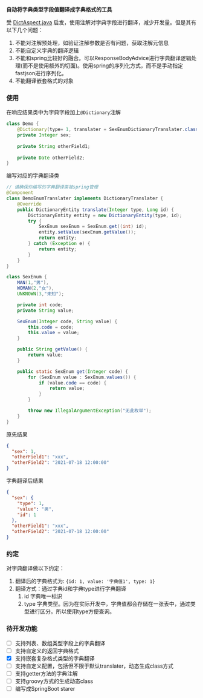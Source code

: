 **自动将字典类型字段值翻译成字典格式的工具**

受 [DictAspect.java](https://github.com/jeecgboot/jeecg-boot/blob/master/jeecg-boot/jeecg-boot-base/jeecg-boot-base-core/src/main/java/org/jeecg/common/aspect/DictAspect.java) 启发，使用注解对字典字段进行翻译，减少开发量。但是其有以下几个问题：
1. 不能对注解预处理，如验证注解参数是否有问题，获取注解元信息
2. 不能自定义字典的翻译逻辑
3. 不能和spring比较好的融合。可以ResponseBodyAdvice进行字典翻译逻辑处理(而不是使用额外的切面)。使用spring的序列化方式，而不是手动指定fastjson进行序列化。
4. 不能翻译嵌套格式的对象

### 使用
在响应结果类中为字典字段加上`@Dictionary`注解
```java
class Demo {
    @Dictionary(type= 1, translater = SexEnumDictionaryTranslater.class)
    private Integer sex;
    
    private String otherField1;
    
    private Date otherField2;
}
```
编写对应的字典翻译类
```java
// 请确保你编写的字典翻译类被spring管理
@Component
class DemoEnumTranslater implements DictionaryTranslater {
    @Override
    public DictionaryEntity translate(Integer type, Long id) {
        DictionaryEntity entity = new DictionaryEntity(type, id);
        try {
            SexEnum sexEnum = SexEnum.get((int) id);
            entity.setValue(sexEnum.getValue());
            return entity;
        } catch (Exception e) {
            return entity;
        }
    }
}

class SexEnum {
    MAN(1,"男"),
    WOMAN(2,"女"),
    UNKNOWN(3,"未知");

    private int code;
    private String value;

    SexEnum(Integer code, String value) {
        this.code = code;
        this.value = value;
    }

    public String getValue() {
        return value;
    }

    public static SexEnum get(Integer code) {
        for (SexEnum value : SexEnum.values()) {
            if (value.code == code) {
                return value;
            }
        }

        throw new IllegalArgumentException("无此枚举");
    }
}
```
原先结果
```json
{
  "sex": 1,
  "otherField1": "xxx",
  "otherField2": "2021-07-18 12:00:00"
}
```
字典翻译后结果
```json
{
  "sex": {
    "type": 1,
    "value": "男",
    "id": 1
  },
  "otherField1": "xxx",
  "otherField2": "2021-07-18 12:00:00"
}
```
### 约定
对字典翻译做以下约定：
1. 翻译后的字典格式为: `{id: 1, value: '字典值1', type: 1}`
2. 翻译方式：通过字典id和字典type进行字典翻译
    1. id   字典唯一标识
    2. type 字典类型。因为在实际开发中，字典值都会存储在一张表中，通过类型进行区分。所以使用type方便查询。

### 待开发功能
- [ ] 支持列表、数组类型字段上的字典翻译
- [ ] 支持自定义的返回字典格式
- [X] 支持嵌套复杂格式类型的字典翻译
- [ ] 支持自定义配置，包括但不限于默认translater，动态生成class方式
- [ ] 支持getter方法的字典注解  
- [ ] 支持groovy方式的生成动态class
- [ ] 编写成SpringBoot starer